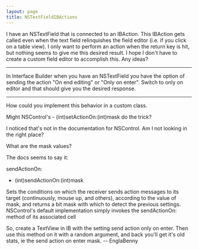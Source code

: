 ```yaml
---
layout: page
title: NSTextFieldIBActions
---
```


I have an NSTextField that is connected to an IBAction. This IBAction gets called even when the text field relinquishes the field editor (i.e. if you click on a table view). I only want to perform an action when the return key is hit, but nothing seems to give me this desired result. I hope I don't have to create a custom field editor to accomplish this. Any ideas?

----

In Interface Builder when you have an NSTextField you have the option of sending the action "On end editing" or "Only on enter". Switch to only on editor and that should give you the desired response.

----

How could you implement this behavior in a custom class.

Might NSControl's - (int)setActionOn:(int)mask do the trick?

I noticed that's not in the documentation for NSControl. Am I not looking in the right place?

What are the mask values? 

The docs seems to say it:
    
sendActionOn:

- (int)sendActionOn:(int)mask

Sets the conditions on which the receiver sends action messages to its target 
(continuously, mouse up, and others), according to the value of mask, and returns 
a bit mask with which to detect the previous settings. NSControl's default 
implementation simply invokes the sendActionOn: method of its associated cell

So, create a TextView in IB with the setting send action only on enter. Then use this method on it with a random argument, and back you'll get it's old stats, ie the send action on enter mask. -- EnglaBenny

